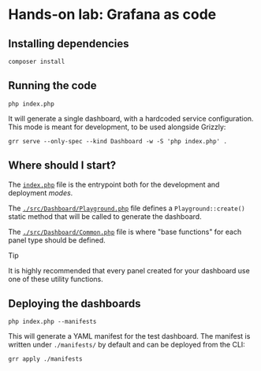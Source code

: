 # Hands-on lab: Grafana as code

## Installing dependencies

```shell
composer install
```

## Running the code

```shell
php index.php
```

It will generate a single dashboard, with a hardcoded service configuration.
This mode is meant for development, to be used alongside Grizzly:

```shell
grr serve --only-spec --kind Dashboard -w -S 'php index.php' .
```

## Where should I start?

The [`index.php`](./index.php) file is the entrypoint both for the development and
deployment *modes*.

The [`./src/Dashboard/Playground.php`](./src/Dashboard/Playground.php) file defines a `Playground::create()`
static method that will be called to generate the dashboard.

The [`./src/Dashboard/Common.php`](./src/Dashboard/Common.php) file is where "base functions" for each panel type should be defined.

> [!TIP]
> It is highly recommended that every panel created for your dashboard use one
> of these utility functions.

## Deploying the dashboards

```shell
php index.php --manifests
```

This will generate a YAML manifest for the test dashboard.
The manifest is written under `./manifests/` by default and can be deployed
from the CLI:

```shell
grr apply ./manifests
```
